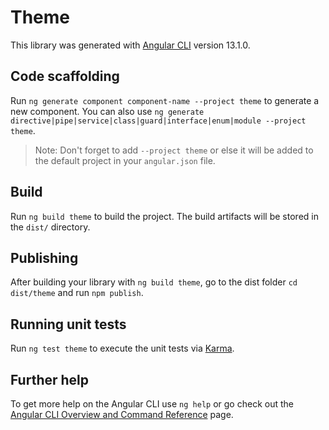 # Theme

This library was generated with [Angular CLI](https://github.com/angular/angular-cli) version 13.1.0.

## Code scaffolding

Run `ng generate component component-name --project theme` to generate a new component. You can also use `ng generate directive|pipe|service|class|guard|interface|enum|module --project theme`.
> Note: Don't forget to add `--project theme` or else it will be added to the default project in your `angular.json` file. 

## Build

Run `ng build theme` to build the project. The build artifacts will be stored in the `dist/` directory.

## Publishing

After building your library with `ng build theme`, go to the dist folder `cd dist/theme` and run `npm publish`.

## Running unit tests

Run `ng test theme` to execute the unit tests via [Karma](https://karma-runner.github.io).

## Further help

To get more help on the Angular CLI use `ng help` or go check out the [Angular CLI Overview and Command Reference](https://angular.io/cli) page.

